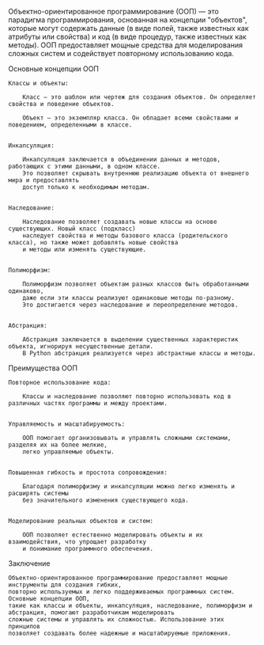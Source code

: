 

Объектно-ориентированное программирование (ООП) — это парадигма программирования, основанная на концепции "объектов",
которые могут содержать данные (в виде полей, также известных как атрибуты или свойства)
и код (в виде процедур, также известных как методы). ООП предоставляет мощные средства для моделирования
сложных систем и содействует повторному использованию кода.


Основные концепции ООП

    Классы и объекты:

        Класс — это шаблон или чертеж для создания объектов. Он определяет свойства и поведение объектов.
        
        Объект — это экземпляр класса. Он обладает всеми свойствами и поведением, определенными в классе.


    Инкапсуляция:

        Инкапсуляция заключается в объединении данных и методов, работающих с этими данными, в одном классе.
        Это позволяет скрывать внутреннюю реализацию объекта от внешнего мира и предоставлять
        доступ только к необходимым методам.


    Наследование:

        Наследование позволяет создавать новые классы на основе существующих. Новый класс (подкласс)
        наследует свойства и методы базового класса (родительского класса), но также может добавлять новые свойства
        и методы или изменять существующие.


    Полиморфизм:

        Полиморфизм позволяет объектам разных классов быть обработанными одинаково,
        даже если эти классы реализуют одинаковые методы по-разному.
        Это достигается через наследование и переопределение методов.


    Абстракция:

        Абстракция заключается в выделении существенных характеристик объекта, игнорируя несущественные детали.
        В Python абстракция реализуется через абстрактные классы и методы.



Преимущества ООП

    Повторное использование кода:

        Классы и наследование позволяют повторно использовать код в различных частях программы и между проектами.


    Управляемость и масштабируемость:

        ООП помогает организовывать и управлять сложными системами, разделяя их на более мелкие,
        легко управляемые объекты.


    Повышенная гибкость и простота сопровождения:

        Благодаря полиморфизму и инкапсуляции можно легко изменять и расширять системы
        без значительного изменения существующего кода.


    Моделирование реальных объектов и систем:

        ООП позволяет естественно моделировать объекты и их взаимодействия, что упрощает разработку
        и понимание программного обеспечения.



Заключение

    Объектно-ориентированное программирование предоставляет мощные инструменты для создания гибких,
    повторно используемых и легко поддерживаемых программных систем. Основные концепции ООП,
    такие как классы и объекты, инкапсуляция, наследование, полиморфизм и абстракция, помогают разработчикам моделировать
    сложные системы и управлять их сложностью. Использование этих принципов
    позволяет создавать более надежные и масштабируемые приложения.


